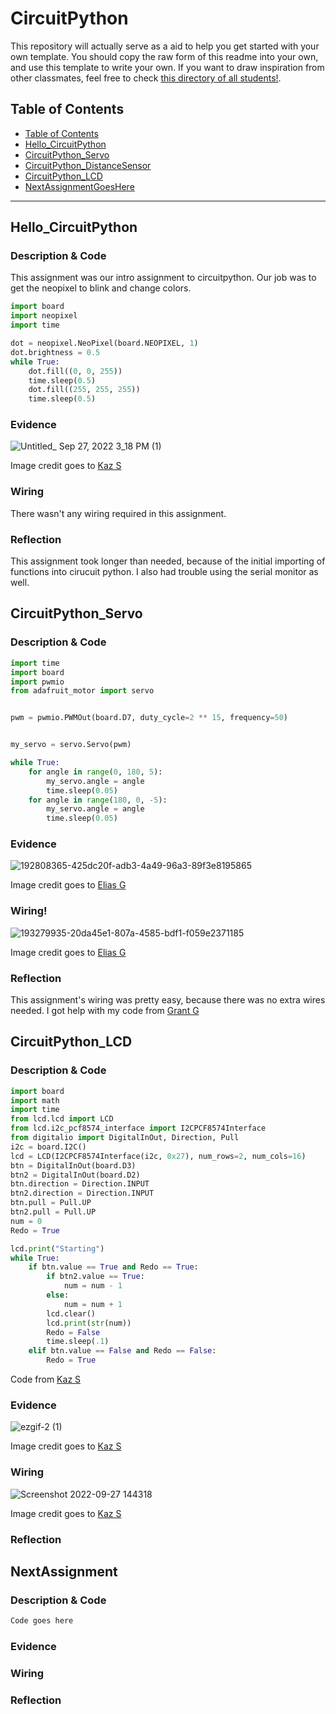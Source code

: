 # CircuitPython
This repository will actually serve as a aid to help you get started with your own template.  You should copy the raw form of this readme into your own, and use this template to write your own.  If you want to draw inspiration from other classmates, feel free to check [this directory of all students!](https://github.com/chssigma/Class_Accounts).
## Table of Contents
* [Table of Contents](#TableOfContents)
* [Hello_CircuitPython](#Hello_CircuitPython)
* [CircuitPython_Servo](#CircuitPython_Servo)
* [CircuitPython_DistanceSensor]()
* [CircuitPython_LCD](#CircuitPython_LCD)
* [NextAssignmentGoesHere](#NextAssignment)
---

## Hello_CircuitPython

### Description & Code
This assignment was our intro assignment to circuitpython. Our job was to get the neopixel to blink and change colors. 



```python
import board
import neopixel
import time 

dot = neopixel.NeoPixel(board.NEOPIXEL, 1)
dot.brightness = 0.5 
while True:
    dot.fill((0, 0, 255))
    time.sleep(0.5)
    dot.fill((255, 255, 255))
    time.sleep(0.5)
```


### Evidence


![Untitled_ Sep 27, 2022 3_18 PM (1)](https://user-images.githubusercontent.com/112961430/193047596-eea5442e-cbe6-4e91-b174-e436803c214c.gif)



Image credit goes to [Kaz S](https://github.com/kshinoz98/CircuitPython#Hello_CircuitPython)


### Wiring
There wasn't any wiring required in this assignment.

### Reflection
This assignment took longer than needed, because of the initial importing of functions into cirucuit python. I also had trouble using the serial monitor as well.




## CircuitPython_Servo

### Description & Code

```python
import time
import board
import pwmio
from adafruit_motor import servo


pwm = pwmio.PWMOut(board.D7, duty_cycle=2 ** 15, frequency=50)


my_servo = servo.Servo(pwm)

while True:
    for angle in range(0, 180, 5):  
        my_servo.angle = angle
        time.sleep(0.05)
    for angle in range(180, 0, -5):
        my_servo.angle = angle
        time.sleep(0.05)

```

### Evidence
![192808365-425dc20f-adb3-4a49-96a3-89f3e8195865](https://user-images.githubusercontent.com/112961430/193279528-e7ac47fa-6eab-4d70-bdb7-e64ca753205b.gif)

Image credit goes to [Elias G](https://github.com/egarcia28/CircuitPython#evidence)
### Wiring!
![193279935-20da45e1-807a-4585-bdf1-f059e2371185](https://user-images.githubusercontent.com/112961430/193280272-701fa51d-ea67-4ab9-994e-ea3d98bdfe4a.png)

Image credit goes to [Elias G](https://github.com/egarcia28/CircuitPython#wiring)
### Reflection
This assignment's wiring was pretty easy, because there was no extra wires needed. I got help with my code from [Grant G](https://github.com/ggastin30/CPython#description--code-1)



## CircuitPython_LCD

### Description & Code

```python
import board
import math
import time
from lcd.lcd import LCD                                     
from lcd.i2c_pcf8574_interface import I2CPCF8574Interface   
from digitalio import DigitalInOut, Direction, Pull
i2c = board.I2C()
lcd = LCD(I2CPCF8574Interface(i2c, 0x27), num_rows=2, num_cols=16)
btn = DigitalInOut(board.D3)
btn2 = DigitalInOut(board.D2)
btn.direction = Direction.INPUT
btn2.direction = Direction.INPUT
btn.pull = Pull.UP
btn2.pull = Pull.UP
num = 0                     
Redo = True                   

lcd.print("Starting")
while True:                                 
    if btn.value == True and Redo == True:   
        if btn2.value == True:                     
            num = num - 1
        else:
            num = num + 1                                   
        lcd.clear()
        lcd.print(str(num))
        Redo = False
        time.sleep(.1)
    elif btn.value == False and Redo == False:
        Redo = True

```
Code from [Kaz S](https://github.com/kshinoz98/CircuitPython#description--code-2)
### Evidence

![ezgif-2 (1)](https://user-images.githubusercontent.com/112961430/193049640-d5c38adf-456b-498e-aed0-5d23ada84e12.gif)

Image credit goes to [Kaz S](https://github.com/kshinoz98/CircuitPython#evidence-2)
### Wiring
![Screenshot 2022-09-27 144318](https://user-images.githubusercontent.com/112961430/193284020-f79d8161-2984-4a45-8ada-ca9f64faefc4.png)

Image credit goes to [Kaz S](https://github.com/kshinoz98/CircuitPython#wiring-1)
### Reflection





## NextAssignment

### Description & Code

```python
Code goes here

```

### Evidence

### Wiring

### Reflection
